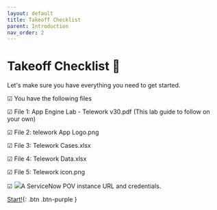 ```yaml
---
layout: default
title: Takeoff Checklist
parent: Introduction
nav_order: 2
---
```


# Takeoff Checklist 🚀

Let's make sure you have everything you need to get started.

☑ You have the following files

☑ File 1: App Engine Lab - Telework v30.pdf (This lab guide to follow on your own)

☑ File 2: telework App Logo.png

☑ File 3: Telework Cases.xlsx

☑ File 4: Telework Data.xlsx

☑ File 5: Telework icon.png

☑ ![](RackMultipart20221028-1-d1lmac_html_ce92986e4935f92b.png)A ServiceNow POV instance URL and credentials.


[Start!](https://marcmouries.github.io/Telework-Case-Management-Lab/docs/Exercise_1.html){: .btn .btn-purple }